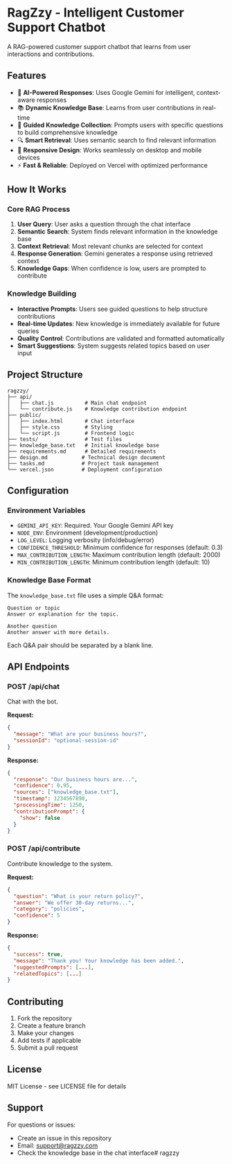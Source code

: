 # RagZzy - Intelligent Customer Support Chatbot

A RAG-powered customer support chatbot that learns from user interactions and contributions.

## Features

- 🤖 **AI-Powered Responses**: Uses Google Gemini for intelligent, context-aware responses
- 📚 **Dynamic Knowledge Base**: Learns from user contributions in real-time
- 🎯 **Guided Knowledge Collection**: Prompts users with specific questions to build comprehensive knowledge
- 🔍 **Smart Retrieval**: Uses semantic search to find relevant information
- 📱 **Responsive Design**: Works seamlessly on desktop and mobile devices
- ⚡ **Fast & Reliable**: Deployed on Vercel with optimized performance

## How It Works

### Core RAG Process

1. **User Query**: User asks a question through the chat interface
2. **Semantic Search**: System finds relevant information in the knowledge base
3. **Context Retrieval**: Most relevant chunks are selected for context
4. **Response Generation**: Gemini generates a response using retrieved context
5. **Knowledge Gaps**: When confidence is low, users are prompted to contribute

### Knowledge Building

- **Interactive Prompts**: Users see guided questions to help structure contributions
- **Real-time Updates**: New knowledge is immediately available for future queries  
- **Quality Control**: Contributions are validated and formatted automatically
- **Smart Suggestions**: System suggests related topics based on user input

## Project Structure

```
ragzzy/
├── api/
│   ├── chat.js          # Main chat endpoint
│   └── contribute.js    # Knowledge contribution endpoint
├── public/
│   ├── index.html       # Chat interface
│   ├── style.css        # Styling
│   └── script.js        # Frontend logic
├── tests/               # Test files
├── knowledge_base.txt   # Initial knowledge base
├── requirements.md      # Detailed requirements
├── design.md           # Technical design document
├── tasks.md            # Project task management
└── vercel.json         # Deployment configuration
```

## Configuration

### Environment Variables

- `GEMINI_API_KEY`: Required. Your Google Gemini API key
- `NODE_ENV`: Environment (development/production)
- `LOG_LEVEL`: Logging verbosity (info/debug/error)
- `CONFIDENCE_THRESHOLD`: Minimum confidence for responses (default: 0.3)
- `MAX_CONTRIBUTION_LENGTH`: Maximum contribution length (default: 2000)
- `MIN_CONTRIBUTION_LENGTH`: Minimum contribution length (default: 10)

### Knowledge Base Format

The `knowledge_base.txt` file uses a simple Q&A format:

```
Question or topic
Answer or explanation for the topic.

Another question
Another answer with more details.
```

Each Q&A pair should be separated by a blank line.

## API Endpoints

### POST /api/chat

Chat with the bot.

**Request:**
```json
{
  "message": "What are your business hours?",
  "sessionId": "optional-session-id"
}
```

**Response:**
```json
{
  "response": "Our business hours are...",
  "confidence": 0.95,
  "sources": ["knowledge_base.txt"],
  "timestamp": 1234567890,
  "processingTime": 1250,
  "contributionPrompt": {
    "show": false
  }
}
```

### POST /api/contribute

Contribute knowledge to the system.

**Request:**
```json
{
  "question": "What is your return policy?",
  "answer": "We offer 30-day returns...",
  "category": "policies",
  "confidence": 5
}
```

**Response:**
```json
{
  "success": true,
  "message": "Thank you! Your knowledge has been added.",
  "suggestedPrompts": [...],
  "relatedTopics": [...]
}
```

## Contributing

1. Fork the repository
2. Create a feature branch
3. Make your changes
4. Add tests if applicable
5. Submit a pull request

## License

MIT License - see LICENSE file for details

## Support

For questions or issues:
- Create an issue in this repository
- Email: support@ragzzy.com
- Check the knowledge base in the chat interface# ragzzy
